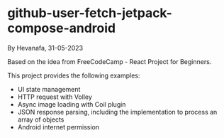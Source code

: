 # github-user-fetch-jetpack-compose-android
By Hevanafa, 31-05-2023

Based on the idea from FreeCodeCamp - React Project for Beginners.

This project provides the following examples:
- UI state management
- HTTP request with Volley
- Async image loading with Coil plugin
- JSON response parsing, including the implementation to process an array of objects
- Android internet permission
